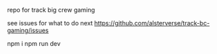 repo for track big crew gaming

see issues for what to do next https://github.com/alsterverse/track-bc-gaming/issues

npm i
npm run dev
